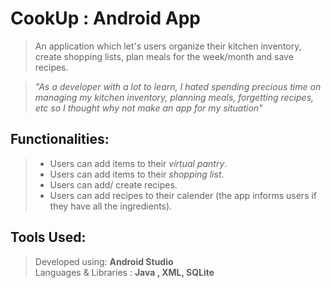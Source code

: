 # CookUp : Android App 
> An application which let's users organize their kitchen inventory, create shopping lists, plan meals for the week/month and save recipes.  

> *"As a developer with a lot to learn, I hated spending precious time on managing my kitchen inventory, planning meals, forgetting recipes, etc so I thought why not make an app for my situation"*

## Functionalities: 
> * Users can add items to their *virtual pantry*. 
> * Users can add items to their *shopping list*.
> * Users can add/ create recipes. 
> * Users can add recipes to their calender (the app informs users if they have all the ingredients).

## Tools Used: 
> Developed using:  **Android Studio**  
> Languages & Libraries : **Java , XML, SQLite** 
